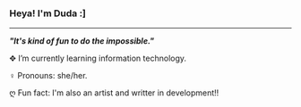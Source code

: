 ### Heya! I'm Duda :]
---
***"It's kind of fun to do the impossible."***

✥ I’m currently learning information technology.

♀ Pronouns: she/her.

ღ Fun fact: I'm also an artist and writter in development!!

